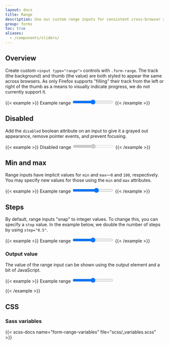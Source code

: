 ```yaml
---
layout: docs
title: Range
description: Use our custom range inputs for consistent cross-browser styling and built-in customization.
group: forms
toc: true
aliases:
  - /components/sliders/
---
```


## Overview

Create custom `<input type="range">` controls with `.form-range`. The track (the background) and thumb (the value) are both styled to appear the same across browsers. As only Firefox supports "filling" their track from the left or right of the thumb as a means to visually indicate progress, we do not currently support it.

{{< example >}}
<label for="customRange1" class="form-label">Example range</label>
<input type="range" class="form-range" id="customRange1">
{{< /example >}}

## Disabled

Add the `disabled` boolean attribute on an input to give it a grayed out appearance, remove pointer events, and prevent focusing.

{{< example >}}
<label for="disabledRange" class="form-label">Disabled range</label>
<input type="range" class="form-range" id="disabledRange" disabled>
{{< /example >}}

## Min and max

Range inputs have implicit values for `min` and `max`—`0` and `100`, respectively. You may specify new values for those using the `min` and `max` attributes.

{{< example >}}
<label for="customRange2" class="form-label">Example range</label>
<input type="range" class="form-range" min="0" max="5" id="customRange2">
{{< /example >}}

## Steps

By default, range inputs "snap" to integer values. To change this, you can specify a `step` value. In the example below, we double the number of steps by using `step="0.5"`.

{{< example >}}
<label for="customRange3" class="form-label">Example range</label>
<input type="range" class="form-range" min="0" max="5" step="0.5" id="customRange3">
{{< /example >}}

### Output value

The value of the range input can be shown using the output element and a bit of JavaScript.

{{< example >}}
<label for="customRange4" class="form-label">Example range</label>
<input type="range" class="form-range" min="0" max="100" value="50" id="customRange4">
<output for="customRange4" id="rangeValue"></output>

<script>
  // This is an example script, please modify as needed
    const rangeInput = document.getElementById('customRange4');
    const rangeOutput = document.getElementById('rangeValue');
    // Set initial value
    rangeOutput.textContent = rangeInput.value;
    rangeInput.addEventListener('input', function() {
      rangeOutput.textContent = this.value;
    });
</script>
{{< /example >}}

<script>
  // This is an example script, please modify as needed
    const rangeInput = document.getElementById('customRange4');
    const rangeOutput = document.getElementById('rangeValue');
    // Set initial value
    rangeOutput.textContent = rangeInput.value;
    rangeInput.addEventListener('input', function() {
      rangeOutput.textContent = this.value;
    });
</script>

## CSS

### Sass variables

{{< scss-docs name="form-range-variables" file="scss/_variables.scss" >}}
